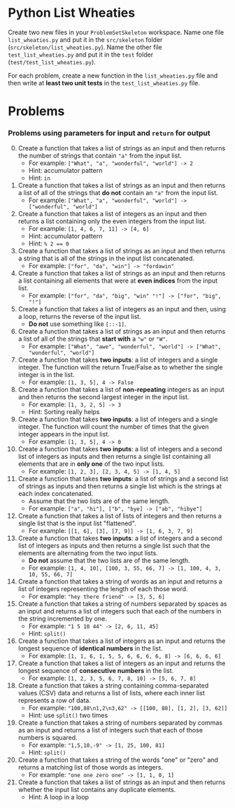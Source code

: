 # Python List Wheaties

Create two new files in your `ProblemSetSkeleton` workspace. Name one file
`list_wheaties.py` and put it in the `src/skeleton` folder
(`src/skeleton/list_wheaties.py`). Name the other file `test_list_wheaties.py`
and put it in the `test` folder (`test/test_list_wheaties.py`).

For each problem, create a new function in the `list_wheaties.py` file and
then write at **least two unit tests** in the `test_list_wheaties.py` file.

# Problems

### Problems using **parameters** for input and `return` for output

0. Create a function that takes a list of strings as an input and then returns
   the number of strings that contain `"a"` from the input list.
    - For example: `["What", "a", "wonderful", "world"] -> 2`
    - Hint: accumulator pattern
    - Hint: `in`
1. Create a function that takes a list of strings as an input and then returns
   a list of all of the strings that **do not** contain an `"a"` from the input list.
    - For example: `["What", "a", "wonderful", "world"] -> ["wonderful", "world"]`
2. Create a function that takes a list of integers as an input and then returns
   a list containing only the even integers from the input list.
    - For example: `[1, 4, 6, 7, 11] -> [4, 6]`
    - Hint: accumulator pattern
    - Hint: `% 2 == 0`
3. Create a function that takes a list of strings as an input and then returns
   a string that is all of the strings in the input list concatenated.
    - For example: `["for", "da", "win"] -> "fordawin"`
4. Create a function that takes a list of strings as an input and then returns
   a list containing all elements that were at **even indices** from the input
   list.
    - For example: `["for", "da", "big", "win" "!"] -> ["for", "big", "!"]`
5. Create a function that takes a list of integers as an input and then, using
   a loop, returns the reverse of the input list.
    - **Do not** use something like `[::-1]`.
6. Create a function that takes a list of strings as an input and then returns
   a list of all of the strings that **start with** a `"w"` or `"W"`.
    - For example: `["What", "awe", "wonderful", "world"] -> ["What", "wonderful", "world"]`
7. Create a function that takes **two inputs**: a list of integers and a single
   integer. The function will the return True/False as to whether the single
   integer is in the list.
    - For example: `[1, 3, 5], 4 -> False`
8. Create a function that takes a list of **non-repeating** integers as an input
   and then returns the second largest integer in the input list.
    - For example: `[1, 3, 2, 5] -> 3`
    - Hint: Sorting really helps
9. Create a function that takes **two inputs**: a list of integers and a single
   integer. The function will count the number of times that the given integer
   appears in the input list.
    - For example: `[1, 3, 5], 4 -> 0`
10. Create a function that takes **two inputs**: a list of integers and a second
   list of integers as inputs and then returns a single list containing all
   elements that are in **only one** of the two input lists.
    - For example: `[1, 2, 3], [2, 3, 4, 5] -> [1, 4, 5]`
11. Create a function that takes **two inputs**: a list of strings and a second
   list of strings as inputs and then returns a single list which is the strings
   at each index concatenated.
    - Assume that the two lists are of the same length.
    - For example: `["a", "hi"], ["b", "bye] -> ["ab", "hibye"]`
12. Create a function that takes a list of lists of integers and then returns
   a single list that is the input list "flattened".
    - For example: `[[1, 6], [3], [7, 9]] -> [1, 6, 3, 7, 9]`
13. Create a function that takes **two inputs**: a list of integers and a second
   list of integers as inputs and then returns a single list such that the
   elements are alternating from the two input lists.
    - **Do not** assume that the two lists are of the same length.
    - For example: `[1, 4, 10], [100, 3, 55, 66, 7] -> [1, 100, 4, 3, 10, 55, 66, 7]`
14. Create a function that takes a string of words as an input and returns a
   list of integers representing the length of each those word.
    - For example: `"hey there friend" -> [3, 5, 6]`
15. Create a function that takes a string of numbers separated by spaces as an
   input and returns a list of integers such that each of the numbers in the
   string incremented by one.
    - For example: `"1 5 10 44" -> [2, 6, 11, 45]`
    - Hint: `split()`
16. Create a function that takes a list of integers as an input and returns the
   longest sequence of **identical numbers** in the list.
    - For example: `[1, 1, 6, 1, 5, 5, 6, 6, 6, 6, 8] -> [6, 6, 6, 6]`
17. Create a function that takes a list of integers as an input and returns the
   longest sequence of **consecutive numbers** in the list.
    - For example: `[1, 2, 3, 5, 6, 7, 8, 10] -> [5, 6, 7, 8]`
18. Create a function that takes a string containing comma-separated values
   (CSV) data and returns a list of lists, where each inner list represents a
   row of data.
    - For example: `"100,88\n1,2\n3,62" -> [[100, 88], [1, 2], [3, 62]]`
    - Hint: use `split()` two times
19. Create a function that takes a string of numbers separated by commas as an
   input and returns a list of integers such that each of those numbers is
   squared.
    - For example: `"1,5,10,-9" -> [1, 25, 100, 81]`
    - Hint: `split()`
20. Create a function that takes a string of the words "one" or "zero" and
   returns a matching list of those words as integers.
    - For example: `"one one zero one" -> [1, 1, 0, 1]`
21. Create a function that takes a list of strings as an input and then returns
   whether the input list contains any duplicate elements.
    - Hint: A loop in a loop
